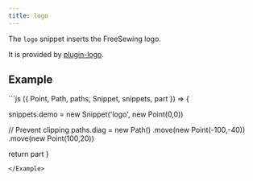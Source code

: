 ```yaml
---
title: logo
---
```


The `logo` snippet inserts the FreeSewing logo.

It is provided by [plugin-logo](/reference/plugins/logo/).

## Example

<Example caption="An example of the logo snippet">
```js
({ Point, Path, paths, Snippet, snippets, part }) => {

  snippets.demo = new Snippet('logo', new Point(0,0))

  // Prevent clipping
  paths.diag = new Path()
    .move(new Point(-100,-40))
    .move(new Point(100,20))

  return part
}
```
</Example>

